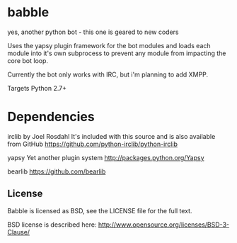 babble
======

yes, another python bot - this one is geared to new coders

Uses the yapsy plugin framework for the bot modules and loads each module
into it's own subprocess to prevent any module from impacting the core bot
loop.

Currently the bot only works with IRC, but i'm planning to add XMPP.

Targets Python 2.7+

Dependencies
============

  irclib by Joel Rosdahl
    It's included with this source and is also available from GitHub
    https://github.com/python-irclib/python-irclib

  yapsy
    Yet another plugin system
    http://packages.python.org/Yapsy

  bearlib
    https://github.com/bearlib

## License
Babble is licensed as BSD, see the LICENSE file for the full text.

BSD license is described here: http://www.opensource.org/licenses/BSD-3-Clause/
